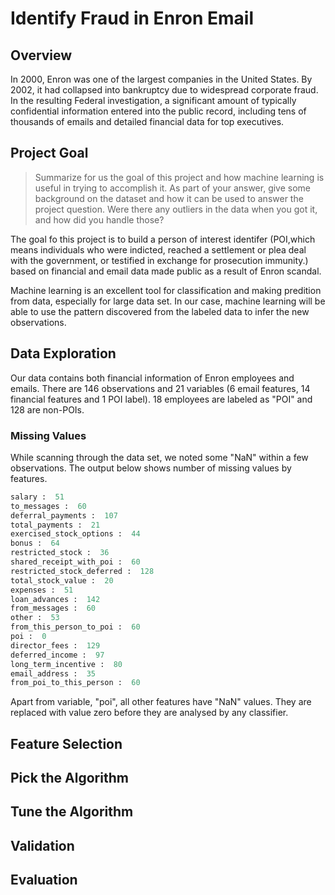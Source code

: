 # Identify Fraud in Enron Email

## Overview
In 2000, Enron was one of the largest companies in the United States. By 2002, it had collapsed into bankruptcy due to widespread corporate fraud. In the resulting Federal investigation, a significant amount of typically confidential information entered into the public record, including tens of thousands of emails and detailed financial data for top executives.


## Project Goal
> Summarize for us the goal of this project and how machine learning is useful in trying to accomplish it. As part of your answer, give some background on the dataset and how it can be used to answer the project question. Were there any outliers in the data when you got it, and how did you handle those?

The goal fo this project is to build a person of interest identifer (POI,which means individuals who were indicted, reached a settlement or plea deal with the government, or testified in exchange for prosecution immunity.) based on financial and email data made public as a result of Enron scandal. 

Machine learning is an excellent tool for classification and making predition from data, especially for large data set. In our case, machine learning will be able to use the pattern discovered from the labeled data to infer the new observations.

## Data Exploration
Our data contains both financial information of Enron employees and emails. There are 146 observations and 21 variables (6 email features, 14 financial features and 1 POI label). 18 employees are labeled as "POI" and 128 are non-POIs. 

### Missing Values
While scanning through the data set, we noted some "NaN" within a few observations. The output below shows number of missing values by features. 

```py
salary :  51
to_messages :  60
deferral_payments :  107
total_payments :  21
exercised_stock_options :  44
bonus :  64
restricted_stock :  36
shared_receipt_with_poi :  60
restricted_stock_deferred :  128
total_stock_value :  20
expenses :  51
loan_advances :  142
from_messages :  60
other :  53
from_this_person_to_poi :  60
poi :  0
director_fees :  129
deferred_income :  97
long_term_incentive :  80
email_address :  35
from_poi_to_this_person :  60
```
Apart from variable, "poi", all other features have "NaN" values. They are replaced with value zero before they are analysed by any classifier.


## Feature Selection
## Pick the Algorithm
## Tune the Algorithm
## Validation
## Evaluation

